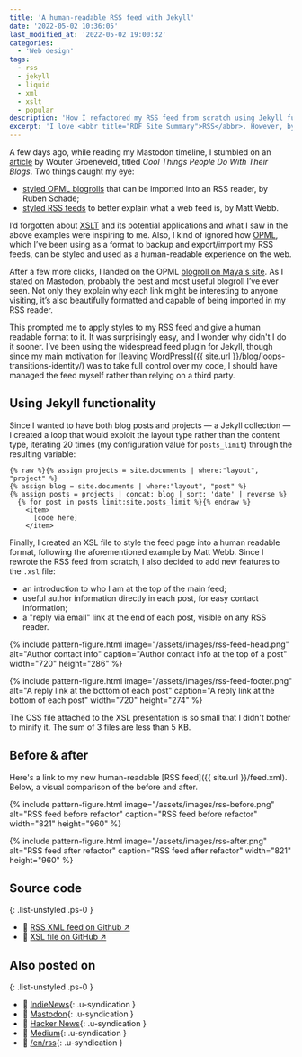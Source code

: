 ```yaml
---
title: 'A human-readable RSS feed with Jekyll'
date: '2022-05-02 10:36:05'
last_modified_at: '2022-05-02 19:00:32'
categories: 
  - 'Web design'
tags: 
  - rss
  - jekyll
  - liquid
  - xml
  - xslt
  - popular
description: 'How I refactored my RSS feed from scratch using Jekyll functionalities and applying XSLT for presentation to render a human-readable XML feed.'
excerpt: 'I love <abbr title="RDF Site Summary">RSS</abbr>. However, by using a third-party plugin to automatically generate the feed, I didn’t pay attention to how it could be improved. An occasional discussion on Mastodon prompted me to a change.'
---
```

A few days ago, while reading my Mastodon timeline, I stumbled on an [article](https://brainbaking.com/post/2022/04/cool-things-people-do-with-their-blogs/) by Wouter Groeneveld, titled *Cool Things People Do With Their Blogs*. Two things caught my eye: 

- [styled OPML blogrolls](https://rubenerd.com/omake.opml) that can be imported into an RSS reader, by Ruben Schade;
- [styled RSS feeds](http://interconnected.org/home/feed) to better explain what a web feed is, by Matt Webb.

I’d forgotten about [XSLT](https://en.wikipedia.org/wiki/XSLT) and its potential applications and what I saw in the above examples were inspiring to me. Also, I kind of ignored how [OPML](http://opml.org/spec2.opml), which I’ve been using as a format to backup and export/import my RSS feeds, can be styled and used as a human-readable experience on the web.

After a few more clicks, I landed on the OPML [blogroll on Maya's site](https://maya.land/blogroll.opml). As I stated on Mastodon, probably the best and most useful blogroll I’ve ever seen. Not only they explain why each link might be interesting to anyone visiting, it’s also beautifully formatted and capable of being imported in my RSS reader.

This prompted me to apply styles to my RSS feed and give a human readable format to it. It was surprisingly easy, and I wonder why didn't I do it sooner. I’ve been using the widespread feed plugin for Jekyll, though since my main motivation for [leaving WordPress]({{ site.url }}/blog/loops-transitions-identity/) was to take full control over my code, I should have managed the feed myself rather than relying on a third party.

## Using Jekyll functionality

Since I wanted to have both blog posts and projects — a Jekyll collection — I created a loop that would exploit the layout type rather than the content type, iterating 20 times (my configuration value for `posts_limit`) through the resulting variable:

```liquid
{% raw %}{% assign projects = site.documents | where:"layout", "project" %}
{% assign blog = site.documents | where:"layout", "post" %}
{% assign posts = projects | concat: blog | sort: 'date' | reverse %}
  {% for post in posts limit:site.posts_limit %}{% endraw %}
    <item>
      [code here]
    </item>
```

Finally, I created an XSL file to style the feed page into a human readable format, following the aforementioned example by Matt Webb. Since I rewrote the RSS feed from scratch, I also decided to add new features to the `.xsl` file:

- an introduction to who I am at the top of the main feed;
- useful author information directly in each post, for easy contact information;
- a "reply via email" link at the end of each post, visible on any RSS reader.

{% include pattern-figure.html image="/assets/images/rss-feed-head.png" alt="Author contact info" caption="Author contact info at the top of a post" width="720" height="286" %}

{% include pattern-figure.html image="/assets/images/rss-feed-footer.png" alt="A reply link at the bottom of each post" caption="A reply link at the bottom of each post" width="720" height="274" %}

The CSS file attached to the XSL presentation is so small that I didn't bother to minify it. The sum of 3 files are less than 5 KB.

## Before & after

Here's a link to my new human-readable [RSS feed]({{ site.url }}/feed.xml). Below, a visual comparison of the before and after.

{% include pattern-figure.html image="/assets/images/rss-before.png" alt="RSS feed before refactor" caption="RSS feed before refactor" width="821" height="960" %}

{% include pattern-figure.html image="/assets/images/rss-after.png" alt="RSS feed after refactor" caption="RSS feed after refactor" width="821" height="960" %}

## Source code

{: .list-unstyled .ps-0 }
- 📄 [RSS XML feed on Github ↗︎](https://github.com/minutes2midnight/m2m-website/blob/master/feed.xml)
- 📄 [XSL file on GitHub ↗︎](https://github.com/minutes2midnight/m2m-website/blob/master/feed.xsl)

## Also posted on

{: .list-unstyled .ps-0 }
- 🔄 [IndieNews](https://news.indieweb.org/en){: .u-syndication }
- 🔄 [Mastodon](https://indieweb.social/web/@m2m/108234066278671729){: .u-syndication }
- 🔄 [Hacker News](https://news.ycombinator.com/item?id=31241877){: .u-syndication }
- 🔄 [Medium](https://minutestomidnight.medium.com/a-human-readable-rss-feed-with-jekyll-minutes-to-midnight-e1cf8230220c){: .u-syndication }
- 🔄 [/en/rss](https://indieweb.xyz/en/rss){: .u-syndication }
